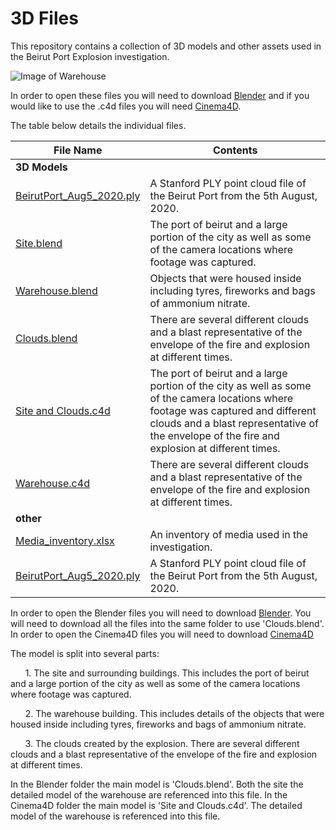 # 3D Files

This repository contains a collection of 3D models and other assets used in the Beirut Port Explosion investigation.

![Image of Warehouse](img/warehouse.jpg)

In order to open these files you will need to download [Blender](https://www.blender.org/download/) and if you would like to use the .c4d files you will need [Cinema4D](https://www.maxon.net/en/cinema-4d).

The table below details the individual files.

| File Name | Contents |
|---|---|
|**3D Models**|
| [BeirutPort_Aug5_2020.ply](https://drive.google.com/file/d/13e1ad83sgjbkhrOjPEwUfTmB3G10kJaX/view?usp=share_link) | A Stanford PLY point cloud file of the Beirut Port from the 5th August, 2020. |
| [Site.blend](https://fa-public-assets.fra1.digitaloceanspaces.com/Beirut/Site.blend) | The port of beirut and a large portion of the city as well as some of the camera locations where footage was captured. |
| [Warehouse.blend](https://fa-public-assets.fra1.digitaloceanspaces.com/Beirut/Warehouse.blend) | Objects that were housed inside including tyres, fireworks and bags of ammonium nitrate. |
| [Clouds.blend](https://fa-public-assets.fra1.digitaloceanspaces.com/Beirut/Clouds.blend) | There are several different clouds and a blast representative of the envelope of the fire and explosion at different times. |
| [Site and Clouds.c4d](https://datasheet-sources.ams3.digitaloceanspaces.com/beirut_models/C4D/Site%20and%20Clouds.c4d) | The port of beirut and a large portion of the city as well as some of the camera locations where footage was captured and different clouds and a blast representative of the envelope of the fire and explosion at different times. |
| [Warehouse.c4d](https://fa-public-assets.fra1.digitaloceanspaces.com/Beirut/Warehouse.c4d) | There are several different clouds and a blast representative of the envelope of the fire and explosion at different times. |
|**other**|
| [Media_inventory.xlsx](https://datasheet-sources.ams3.digitaloceanspaces.com/beirut_models/Media_inventory.xlsx) | An inventory of media used in the investigation. |
| [BeirutPort_Aug5_2020.ply](https://drive.google.com/file/d/13e1ad83sgjbkhrOjPEwUfTmB3G10kJaX/view?usp=share_link) | A Stanford PLY point cloud file of the Beirut Port from the 5th August, 2020. |

In order to open the Blender files you will need to download [Blender](https://www.blender.org/download/).  You will need to download all the files into the same folder to use 'Clouds.blend'.
In order to open the Cinema4D files you will need to download [Cinema4D](https://www.maxon.net/en/cinema-4d)

The model is split into several parts:

&nbsp;&nbsp;&nbsp;&nbsp;&nbsp;&nbsp;1. The site and surrounding buildings.  This includes the port of beirut and a large portion of the city as well as some of the camera locations where footage was captured.

&nbsp;&nbsp;&nbsp;&nbsp;&nbsp;&nbsp;2. The warehouse building.  This includes details of the objects that were housed inside including tyres, fireworks and bags of ammonium nitrate.

&nbsp;&nbsp;&nbsp;&nbsp;&nbsp;&nbsp;3. The clouds created by the explosion.  There are several different clouds and a blast representative of the envelope of the fire and explosion at different times.

In the Blender folder the main model is 'Clouds.blend'.  Both the site the detailed model of the warehouse are referenced into this file.
In the Cinema4D folder the main model is 'Site and Clouds.c4d'.  The detailed model of the warehouse is referenced into this file.
